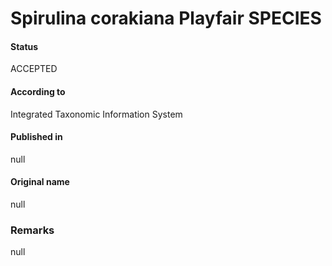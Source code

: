 # Spirulina corakiana Playfair SPECIES

#### Status
ACCEPTED

#### According to
Integrated Taxonomic Information System

#### Published in
null

#### Original name
null

### Remarks
null